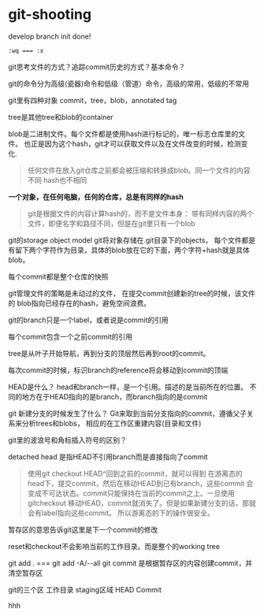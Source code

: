 # git-shooting

develop branch init done!
``` bash
:wq === :x
``` 
git思考文件的方式？追踪commit历史的方式？基本命令？

git的命令分为高级(瓷器)命令和低级（管道）命令，高级的常用，低级的不常用

git里有四种对象
commit，tree，blob，annotated tag


tree是其他tree和blob的container

blob是二进制文件。每个文件都是使用hash进行标记的，唯一标志仓库里的文件。
也正是因为这个hash，git才可以获取文件以及在文件改变的时候，检测变化.
> 任何文件在放入git仓库之前都会被压缩和转换成blob。同一个文件的内容不同
hash也不相同

**一个对象，在任何电脑，任何的仓库，总是有同样的hash**
> git是根据文件的内容计算hash的，而不是文件本身：
带有同样内容的两个文件，即便名字和路径不同，但是在git里只有一个blob

git的storage object model
git将对象存储在.git目录下的objects，
每个文件都是有留下两个字符作为目录，具体的blob放在它的下面，两个字符+hash就是具体blob。

每个commit都是整个仓库的快照

git管理文件的策略是未动过的文件，
在提交commit创建新的tree的时候，该文件的
blob指向已经存在的hash，避免空间浪费。

git的branch只是一个label，或者说是commit的引用

每个commit包含一个之前commit的引用

tree是从叶子开始导航，再到分支的顶层然后再到root的commit。

每次commit的时候，标识branch的reference将会移动到commit的顶端

HEAD是什么？
head和branch一样，是一个引用。描述的是当前所在的位置。
不同的地方在于HEAD指向的是branch，而branch指向的是commit

git 新建分支的时候发生了什么？
Git来取到当前分支指向的commit，遵循父子关系来分析trees和blobs，
相应的在工作区重建内容(目录和文件)

git里的波浪号和角标插入符号的区别？

detached head
是指HEAD不引用branch而是直接指向了commit
>使用git checkout HEAD^回到之前的commit，就可以得到
在游离态的head下，提交commit，然后在移动HEAD到已有branch，这些commit
会变成不可达状态。commit只能保持在当前的commit之上。一旦使用gitcheckout
移动HEAD，commit就消失了。但是如果新建分支的话，那就会有label指向这些commit。
所以游离态的下的操作很安全。

暂存区的意思告诉git这里是下一个commit的修改

reset和checkout不会影响当前的工作目录。而是整个的working tree

git add . === git add -A/--all
git commit 是根据暂存区的内容创建commit，并清空暂存区

git的三个区
工作目录 staging区域 HEAD Commit


hhh





















